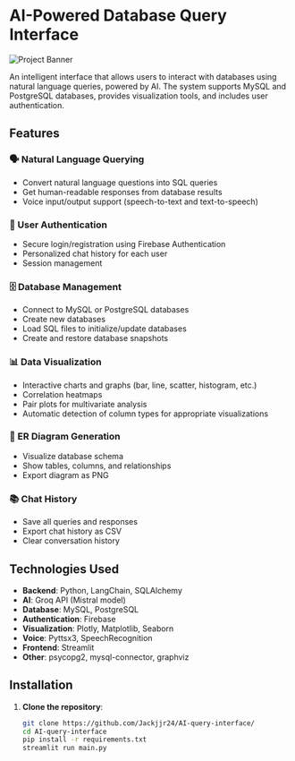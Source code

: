 # AI-Powered Database Query Interface

![Project Banner](/images/banner.png)

An intelligent interface that allows users to interact with databases using natural language queries, powered by AI. The system supports MySQL and PostgreSQL databases, provides visualization tools, and includes user authentication.

## Features

### 🗣️ Natural Language Querying
- Convert natural language questions into SQL queries
- Get human-readable responses from database results
- Voice input/output support (speech-to-text and text-to-speech)

### 🔐 User Authentication
- Secure login/registration using Firebase Authentication
- Personalized chat history for each user
- Session management

### 🗄️ Database Management
- Connect to MySQL or PostgreSQL databases
- Create new databases
- Load SQL files to initialize/update databases
- Create and restore database snapshots

### 📊 Data Visualization
- Interactive charts and graphs (bar, line, scatter, histogram, etc.)
- Correlation heatmaps
- Pair plots for multivariate analysis
- Automatic detection of column types for appropriate visualizations

### 📝 ER Diagram Generation
- Visualize database schema
- Show tables, columns, and relationships
- Export diagram as PNG

### 📚 Chat History
- Save all queries and responses
- Export chat history as CSV
- Clear conversation history

## Technologies Used

- **Backend**: Python, LangChain, SQLAlchemy
- **AI**: Groq API (Mistral model)
- **Database**: MySQL, PostgreSQL
- **Authentication**: Firebase
- **Visualization**: Plotly, Matplotlib, Seaborn
- **Voice**: Pyttsx3, SpeechRecognition
- **Frontend**: Streamlit
- **Other**: psycopg2, mysql-connector, graphviz

## Installation

1. **Clone the repository**:
   ```bash
   git clone https://github.com/Jackjjr24/AI-query-interface/
   cd AI-query-interface
   pip install -r requirements.txt
   streamlit run main.py
